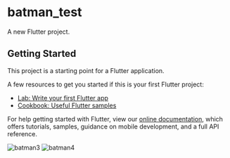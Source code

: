 # batman_test

A new Flutter project.

## Getting Started

This project is a starting point for a Flutter application.

A few resources to get you started if this is your first Flutter project:

- [Lab: Write your first Flutter app](https://flutter.dev/docs/get-started/codelab)
- [Cookbook: Useful Flutter samples](https://flutter.dev/docs/cookbook)

For help getting started with Flutter, view our
[online documentation](https://flutter.dev/docs), which offers tutorials,
samples, guidance on mobile development, and a full API reference.

![batman3](https://user-images.githubusercontent.com/75329130/133673807-d627444a-a338-430a-9431-365278d3a637.jpg)
![batman4](https://user-images.githubusercontent.com/75329130/133673810-f811fd7a-53ac-41e4-b5d9-4e7ae2276466.jpg)


